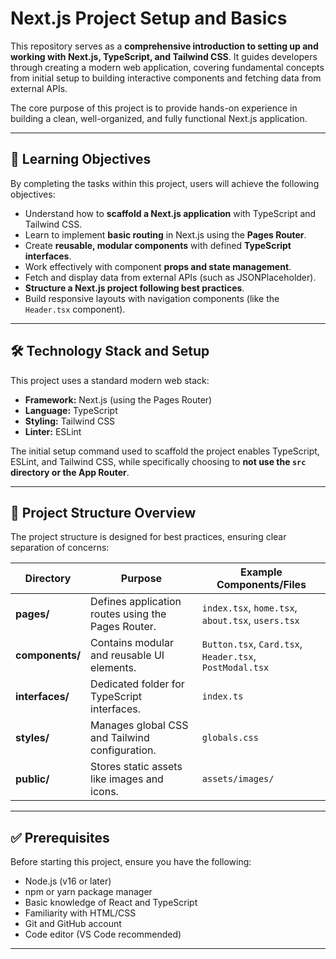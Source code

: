 # Next.js Project Setup and Basics

This repository serves as a **comprehensive introduction to setting up and working with Next.js, TypeScript, and Tailwind CSS**. It guides developers through creating a modern web application, covering fundamental concepts from initial setup to building interactive components and fetching data from external APIs.

The core purpose of this project is to provide hands-on experience in building a clean, well-organized, and fully functional Next.js application.

---

## 🎯 Learning Objectives

By completing the tasks within this project, users will achieve the following objectives:

- Understand how to **scaffold a Next.js application** with TypeScript and Tailwind CSS.
- Learn to implement **basic routing** in Next.js using the **Pages Router**.
- Create **reusable, modular components** with defined **TypeScript interfaces**.
- Work effectively with component **props and state management**.
- Fetch and display data from external APIs (such as JSONPlaceholder).
- **Structure a Next.js project following best practices**.
- Build responsive layouts with navigation components (like the `Header.tsx` component).

---

## 🛠️ Technology Stack and Setup

This project uses a standard modern web stack:

- **Framework:** Next.js (using the Pages Router)  
- **Language:** TypeScript  
- **Styling:** Tailwind CSS  
- **Linter:** ESLint  

The initial setup command used to scaffold the project enables TypeScript, ESLint, and Tailwind CSS, while specifically choosing to **not use the `src` directory or the App Router**.

---

## 📂 Project Structure Overview

The project structure is designed for best practices, ensuring clear separation of concerns:

| Directory       | Purpose                                             | Example Components/Files                 |
|-----------------|-----------------------------------------------------|------------------------------------------|
| **pages/**      | Defines application routes using the Pages Router.  | `index.tsx`, `home.tsx`, `about.tsx`, `users.tsx` |
| **components/** | Contains modular and reusable UI elements.          | `Button.tsx`, `Card.tsx`, `Header.tsx`, `PostModal.tsx` |
| **interfaces/** | Dedicated folder for TypeScript interfaces.         | `index.ts`                               |
| **styles/**     | Manages global CSS and Tailwind configuration.      | `globals.css`                            |
| **public/**     | Stores static assets like images and icons.         | `assets/images/`                         |

---

## ✅ Prerequisites

Before starting this project, ensure you have the following:

- Node.js (v16 or later)  
- npm or yarn package manager  
- Basic knowledge of React and TypeScript  
- Familiarity with HTML/CSS  
- Git and GitHub account  
- Code editor (VS Code recommended)  

---
